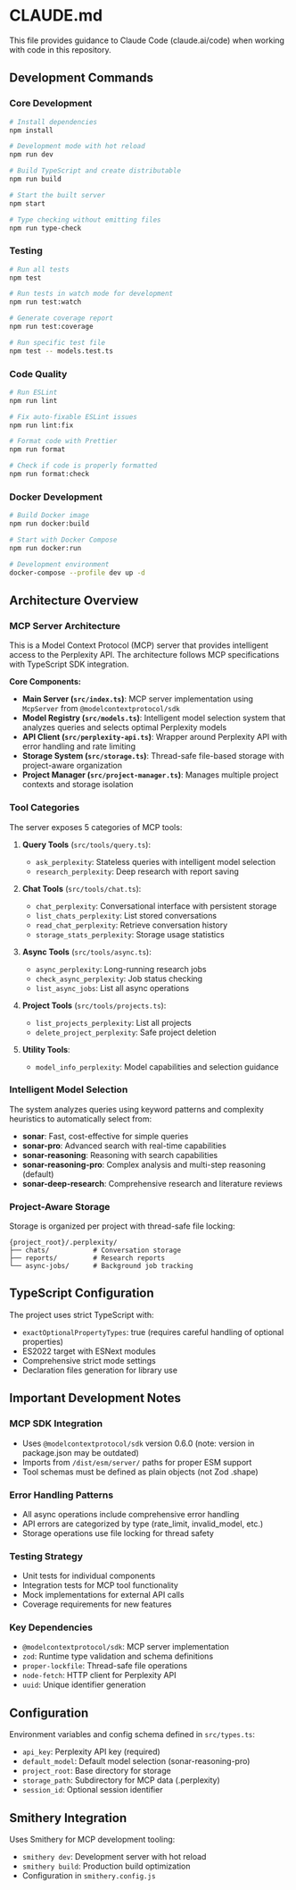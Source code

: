 # CLAUDE.md

This file provides guidance to Claude Code (claude.ai/code) when working with code in this repository.

## Development Commands

### Core Development

```bash
# Install dependencies
npm install

# Development mode with hot reload
npm run dev

# Build TypeScript and create distributable
npm run build

# Start the built server
npm start

# Type checking without emitting files
npm run type-check
```

### Testing

```bash
# Run all tests
npm test

# Run tests in watch mode for development
npm run test:watch

# Generate coverage report
npm run test:coverage

# Run specific test file
npm test -- models.test.ts
```

### Code Quality

```bash
# Run ESLint
npm run lint

# Fix auto-fixable ESLint issues
npm run lint:fix

# Format code with Prettier
npm run format

# Check if code is properly formatted
npm run format:check
```

### Docker Development

```bash
# Build Docker image
npm run docker:build

# Start with Docker Compose
npm run docker:run

# Development environment
docker-compose --profile dev up -d
```

## Architecture Overview

### MCP Server Architecture

This is a Model Context Protocol (MCP) server that provides intelligent access to the Perplexity API. The architecture follows MCP specifications with TypeScript SDK integration.

**Core Components:**

- **Main Server (`src/index.ts`)**: MCP server implementation using `McpServer` from `@modelcontextprotocol/sdk`
- **Model Registry (`src/models.ts`)**: Intelligent model selection system that analyzes queries and selects optimal Perplexity models
- **API Client (`src/perplexity-api.ts`)**: Wrapper around Perplexity API with error handling and rate limiting
- **Storage System (`src/storage.ts`)**: Thread-safe file-based storage with project-aware organization
- **Project Manager (`src/project-manager.ts`)**: Manages multiple project contexts and storage isolation

### Tool Categories

The server exposes 5 categories of MCP tools:

1. **Query Tools** (`src/tools/query.ts`):
   - `ask_perplexity`: Stateless queries with intelligent model selection
   - `research_perplexity`: Deep research with report saving

2. **Chat Tools** (`src/tools/chat.ts`):
   - `chat_perplexity`: Conversational interface with persistent storage
   - `list_chats_perplexity`: List stored conversations
   - `read_chat_perplexity`: Retrieve conversation history
   - `storage_stats_perplexity`: Storage usage statistics

3. **Async Tools** (`src/tools/async.ts`):
   - `async_perplexity`: Long-running research jobs
   - `check_async_perplexity`: Job status checking
   - `list_async_jobs`: List all async operations

4. **Project Tools** (`src/tools/projects.ts`):
   - `list_projects_perplexity`: List all projects
   - `delete_project_perplexity`: Safe project deletion

5. **Utility Tools**:
   - `model_info_perplexity`: Model capabilities and selection guidance

### Intelligent Model Selection

The system analyzes queries using keyword patterns and complexity heuristics to automatically select from:

- **sonar**: Fast, cost-effective for simple queries
- **sonar-pro**: Advanced search with real-time capabilities
- **sonar-reasoning**: Reasoning with search capabilities
- **sonar-reasoning-pro**: Complex analysis and multi-step reasoning (default)
- **sonar-deep-research**: Comprehensive research and literature reviews

### Project-Aware Storage

Storage is organized per project with thread-safe file locking:

```
{project_root}/.perplexity/
├── chats/           # Conversation storage
├── reports/         # Research reports
└── async-jobs/      # Background job tracking
```

## TypeScript Configuration

The project uses strict TypeScript with:

- `exactOptionalPropertyTypes`: true (requires careful handling of optional properties)
- ES2022 target with ESNext modules
- Comprehensive strict mode settings
- Declaration files generation for library use

## Important Development Notes

### MCP SDK Integration

- Uses `@modelcontextprotocol/sdk` version 0.6.0 (note: version in package.json may be outdated)
- Imports from `/dist/esm/server/` paths for proper ESM support
- Tool schemas must be defined as plain objects (not Zod .shape)

### Error Handling Patterns

- All async operations include comprehensive error handling
- API errors are categorized by type (rate_limit, invalid_model, etc.)
- Storage operations use file locking for thread safety

### Testing Strategy

- Unit tests for individual components
- Integration tests for MCP tool functionality
- Mock implementations for external API calls
- Coverage requirements for new features

### Key Dependencies

- `@modelcontextprotocol/sdk`: MCP server implementation
- `zod`: Runtime type validation and schema definitions
- `proper-lockfile`: Thread-safe file operations
- `node-fetch`: HTTP client for Perplexity API
- `uuid`: Unique identifier generation

## Configuration

Environment variables and config schema defined in `src/types.ts`:

- `api_key`: Perplexity API key (required)
- `default_model`: Default model selection (sonar-reasoning-pro)
- `project_root`: Base directory for storage
- `storage_path`: Subdirectory for MCP data (.perplexity)
- `session_id`: Optional session identifier

## Smithery Integration

Uses Smithery for MCP development tooling:

- `smithery dev`: Development server with hot reload
- `smithery build`: Production build optimization
- Configuration in `smithery.config.js`
